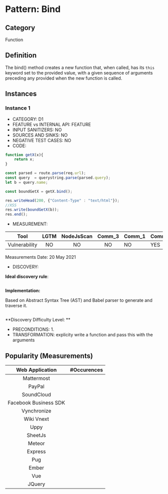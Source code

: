 # Pattern: Bind

## Category

Function

## Definition

The bind() method creates a new function that, when called, has its `this` keyword set to the provided value, with a given sequence of arguments preceding any provided when the new function is called.

## Instances

### Instance 1

- CATEGORY: D1
- FEATURE vs INTERNAL API: FEATURE
- INPUT SANITIZERS: NO
- SOURCES AND SINKS: NO
- NEGATIVE TEST CASES: NO
- CODE:

```javascript
function getX(x){
    return x;
}

const parsed = route.parse(req.url);
const query  = querystring.parse(parsed.query);
let b = query.name;

const boundGetX = getX.bind();

res.writeHead(200, {"Content-Type" : "text/html"});
//XSS
res.write(boundGetX(b));
res.end();
```

- MEASUREMENT:

|     Tool      | LGTM | NodeJsScan | Comm_3 | Comm_1 | Comm_2 | Vulnerable |
| :-----------: | :--: | :--------: | :------: | ------- | --------- | ---------- |
| Vulnerability | NO   |   NO       |    NO   |   NO    |   YES     | YES        |
Measurements Date: 20 May 2021

- DISCOVERY:



**Ideal discovery rule**:

```
```

**Implementation:**

Based on Abstract Syntax Tree (AST) and Babel parser to generate and traverse it.

```
```

**Discovery Difficulty Level: **

- PRECONDITIONS:
   1.
- TRANSFORMATION:
explicity write a function and pass this with the arguments

## Popularity (Measurements)

|    Web Application    | #Occurences |
| :-------------------: | :---------: |
|      Mattermost       |             |
|        PayPal         |             |
|      SoundCloud       |             |
| Facebook Business SDK |             |
|      Vynchronize      |             |
|      Wiki Vnext       |             |
|         Uppy          |             |
|        SheetJs        |             |
|        Meteor         |             |
|        Express        |             |
|          Pug          |             |
|         Ember         |             |
|          Vue          |             |
|        JQuery         |             |



